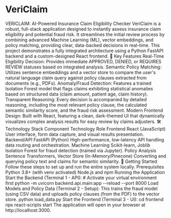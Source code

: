 # VeriClaim
VERICLAIM: AI-Powered Insurance Claim Eligibility Checker VeriClaim is a robust, full-stack application designed to instantly assess insurance claim eligibility and potential fraud risk. It streamlines the initial review process by combining advanced Machine Learning (ML), vector embeddings, and policy matching, providing clear, data-backed decisions in real-time.  This project demonstrates a fully integrated architecture using a Python FastAPI backend and a custom-designed React frontend.  🌟 Key Features Real-Time Eligibility Decision: Provides immediate APPROVED, DENIED, or REQUIRES REVIEW statuses based on integrated analysis.  Semantic Policy Matching: Utilizes sentence embeddings and a vector store to compare the user's natural language claim query against policy clauses extracted from documents (e.g., PDFs).  Anomaly/Fraud Detection: Features a trained Isolation Forest model that flags claims exhibiting statistical anomalies based on structured data (claim amount, patient age, claim history).  Transparent Reasoning: Every decision is accompanied by detailed reasoning, including the most relevant policy clause, the calculated semantic similarity score, and the fraud risk assessment.  Modern Frontend Design: Built with React, featuring a clean, dark-themed UI that dynamically visualizes complex analysis results for easy review by claims adjusters.  🛠️ Technology Stack Component  Technology  Role  Frontend  React (JavaScript)  User interface, form data capture, and visual results presentation.  Backend/API  FastAPI (Python)  High-performance, low-latency API handling data routing and orchestration.  Machine Learning  Scikit-learn, Joblib  Isolation Forest for fraud detection (trained via Jupyter).  Policy Analysis  Sentence Transformers, Vector Store (In-Memory/Pinecone)  Converting and querying policy text and claims for semantic similarity.  🚀 Getting Started Follow these steps to set up and run the entire system locally.  Prerequisites Python 3.8+ (with venv activated)  Node.js and npm  Running the Application Start the Backend (Terminal 1 - API):  # Activate your virtual environment first python -m uvicorn backend.api.main:app --reload --port 8000  Load Models and Policy Data (Terminal 2 - Setup): This trains the fraud model (using CSV data) and uploads policy clauses (from the PDF) to the vector store.  python load_data.py  Start the Frontend (Terminal 3 - UI):  cd frontend npx react-scripts start  The application will open in your browser at http://localhost:3000.
